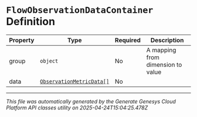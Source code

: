 # `FlowObservationDataContainer` Definition

| Property | Type | Required | Description |
|----------|------|----------|-------------|
| group | `object` | No | A mapping from dimension to value |
| data | [`ObservationMetricData[]`](observationmetricdata-definition.md) | No |  |

---

*This file was automatically generated by the Generate Genesys Cloud Platform API classes utility on 2025-04-24T15:04:25.478Z*
